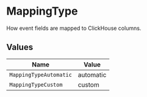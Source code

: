 # MappingType

How event fields are mapped to ClickHouse columns.


## Values

| Name                   | Value                  |
| ---------------------- | ---------------------- |
| `MappingTypeAutomatic` | automatic              |
| `MappingTypeCustom`    | custom                 |